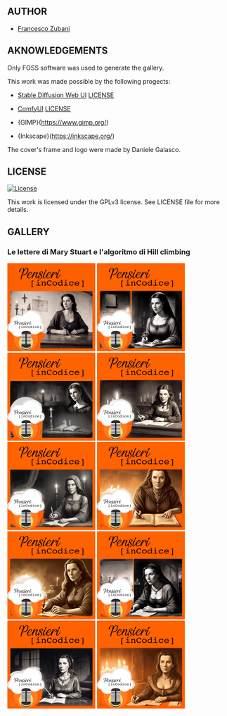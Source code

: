 ## AUTHOR

- [Francesco Zubani](https://www.linkedin.com/in/francesco-zubani-5957081a6/)

## AKNOWLEDGEMENTS

Only FOSS software was used to generate the gallery.

This work was made possible by the following progects:

- [Stable Diffusion Web UI](https://github.com/CompVis/stable-diffusion)
[LICENSE](https://github.com/CompVis/stable-diffusion/blob/main/LICENSE)

- [ComfyUI](https://github.com/comfyanonymous/ComfyUI)
[LICENSE](https://github.com/comfyanonymous/ComfyUI/blob/master/LICENSE)

- {GIMP}(https://www.gimp.org/)
- {Inkscape}(https://inkscape.org/)

The cover's frame and logo were made by Daniele Galasco.

## LICENSE

[![License](https://img.shields.io/badge/License-GPL%20v3-blue.svg)](http://www.gnu.org/licenses/gpl-3.0)

This work is licensed under the GPLv3 license.
See LICENSE file for more details.

## GALLERY

### Le lettere di Mary Stuart e l'algoritmo di Hill climbing

<div class="gallery">
  <a href="images/PIC120_01.png"><img class="thumbnail" src="thumbs/PIC120_01.png" alt="PIC120_01"></a>
  <a href="images/PIC120_02.png"><img class="thumbnail" src="thumbs/PIC120_02.png" alt="PIC120_02"></a>
  <a href="images/PIC120_03.png"><img class="thumbnail" src="thumbs/PIC120_03.png" alt="PIC120_03"></a>
  <a href="images/PIC120_04.png"><img class="thumbnail" src="thumbs/PIC120_04.png" alt="PIC120_04"></a>
  <a href="images/PIC120_05.png"><img class="thumbnail" src="thumbs/PIC120_05.png" alt="PIC120_05"></a>
  <a href="images/PIC120_06.png"><img class="thumbnail" src="thumbs/PIC120_06.png" alt="PIC120_06"></a>
  <a href="images/PIC120_07.png"><img class="thumbnail" src="thumbs/PIC120_07.png" alt="PIC120_07"></a>
  <a href="images/PIC120_08.png"><img class="thumbnail" src="thumbs/PIC120_08.png" alt="PIC120_08"></a>
  <a href="images/PIC120_09.png"><img class="thumbnail" src="thumbs/PIC120_09.png" alt="PIC120_09"></a>
  <a href="images/PIC120_10.png"><img class="thumbnail" src="thumbs/PIC120_10.png" alt="PIC120_10"></a>
</div>
</body>
</html>
